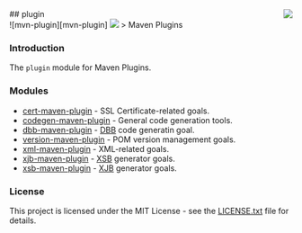 <img src="https://www.cohesionfirst.org/logo.png" align="right"/>
## plugin<br>![mvn-plugin][mvn-plugin] <a href="https://www.cohesionfirst.org/"><img src="https://img.shields.io/badge/CohesionFirst%E2%84%A2--blue.svg"></a>
> Maven Plugins

### Introduction

The `plugin` module for Maven Plugins.

### Modules

* [cert-maven-plugin][cert-maven-plugin] - SSL Certificate-related goals.
* [codegen-maven-plugin][codegen-maven-plugin] - General code generation tools.
* [dbb-maven-plugin][dbb-maven-plugin] - [DBB][dbb] code generatin goal.
* [version-maven-plugin][version-maven-plugin] - POM version management goals.
* [xml-maven-plugin][xml-maven-plugin] - XML-related goals.
* [xjb-maven-plugin][xjb-maven-plugin] - [XSB][xsb] generator goals.
* [xsb-maven-plugin][xsb-maven-plugin] - [XJB][xjb] generator goals.

### License

This project is licensed under the MIT License - see the [LICENSE.txt](LICENSE.txt) file for details.

[cert-maven-plugin]: https://github.com/SevaSafris/cert-maven-plugin#cert-maven-plugin
[codegen-maven-plugin]: https://github.com/SevaSafris/codegen-maven-plugin#codegen-maven-plugin
[dbb-maven-plugin]: https://github.com/SevaSafris/dbb-maven-plugin#dbb-maven-plugin
[dbb]: https://github.com/SevaSafris/dbb
[mvn-plugin]: https://img.shields.io/badge/mvn-plugin-lightgrey.svg
[version-maven-plugin]: https://github.com/SevaSafris/version-maven-plugin#version-maven-plugin
[xjb-maven-plugin]: https://github.com/SevaSafris/xjb-maven-plugin#xjb-maven-plugin
[xjb]: https://github.com/SevaSafris/xjb
[xml-maven-plugin]: https://github.com/SevaSafris/xml-maven-plugin#xsb-maven-plugin
[xsb-maven-plugin]: https://github.com/SevaSafris/xsb-maven-plugin#xsb-maven-plugin
[xsb]: https://github.com/SevaSafris/xsb